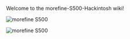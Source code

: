 Welcome to the morefine-S500-Hackintosh wiki!

![morefine S500](https://raw.githubusercontent.com/daliansky/morefine-S500-Hackintosh/main/ScreenShots/S5003.png)

![morefine S500](https://raw.githubusercontent.com/daliansky/morefine-S500-Hackintosh/main/ScreenShots/S5002.png)
